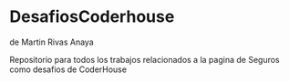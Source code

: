 # DesafiosCoderhouse
de Martin Rivas Anaya

Repositorio para todos los trabajos relacionados a la pagina de Seguros como desafios de CoderHouse
